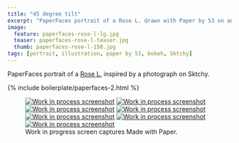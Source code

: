 ```yaml
---
title: "45 degree tilt"
excerpt: "PaperFaces portrait of a Rose L. drawn with Paper by 53 on an iPad."
image: 
  feature: paperfaces-rose-l-lg.jpg
  teaser: paperfaces-rose-l-teaser.jpg
  thumb: paperfaces-rose-l-150.jpg
tags: [portrait, illustration, paper by 53, bokeh, Sktchy]
---
```


PaperFaces portrait of a [Rose L.](http://sktchy.com/Bf0pYC) inspired by a photograph on Sktchy.

{% include boilerplate/paperfaces-2.html %}

<figure class="third">
  <a href="{{ site.url }}/images/paperfaces-rose-l-process-1-lg.jpg"><img src="{{ site.url }}/images/paperfaces-rose-l-process-1-600.jpg" alt="Work in process screenshot"></a>
  <a href="{{ site.url }}/images/paperfaces-rose-l-process-2-lg.jpg"><img src="{{ site.url }}/images/paperfaces-rose-l-process-2-600.jpg" alt="Work in process screenshot"></a>
  <a href="{{ site.url }}/images/paperfaces-rose-l-process-3-lg.jpg"><img src="{{ site.url }}/images/paperfaces-rose-l-process-3-600.jpg" alt="Work in process screenshot"></a>
  <a href="{{ site.url }}/images/paperfaces-rose-l-process-4-lg.jpg"><img src="{{ site.url }}/images/paperfaces-rose-l-process-4-600.jpg" alt="Work in process screenshot"></a>
  <a href="{{ site.url }}/images/paperfaces-rose-l-process-5-lg.jpg"><img src="{{ site.url }}/images/paperfaces-rose-l-process-5-600.jpg" alt="Work in process screenshot"></a>
  <a href="{{ site.url }}/images/paperfaces-rose-l-process-6-lg.jpg"><img src="{{ site.url }}/images/paperfaces-rose-l-process-6-600.jpg" alt="Work in process screenshot"></a>
  <a href="{{ site.url }}/images/paperfaces-rose-l-process-7-lg.jpg"><img src="{{ site.url }}/images/paperfaces-rose-l-process-7-600.jpg" alt="Work in process screenshot"></a>
  <figcaption>Work in progress screen captures Made with Paper.</figcaption>
</figure>
